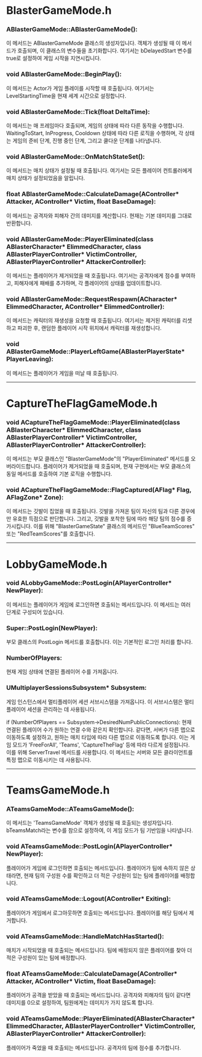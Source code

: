 # BlasterGameMode.h

### ABlasterGameMode::ABlasterGameMode(): 
이 메서드는 ABlasterGameMode 클래스의 생성자입니다. 객체가 생성될 때 이 메서드가 호출되며, 이 클래스의 변수들을 초기화합니다. 여기서는 bDelayedStart 변수를 true로 설정하여 게임 시작을 지연시킵니다.

### void ABlasterGameMode::BeginPlay(): 
이 메서드는 Actor가 게임 플레이를 시작할 때 호출됩니다. 여기서는 LevelStartingTime을 현재 세계 시간으로 설정합니다.

### void ABlasterGameMode::Tick(float DeltaTime): 
이 메서드는 매 프레임마다 호출되며, 게임의 상태에 따라 다른 동작을 수행합니다. WaitingToStart, InProgress, Cooldown 상태에 따라 다른 로직을 수행하며, 각 상태는 게임의 준비 단계, 진행 중인 단계, 그리고 쿨다운 단계를 나타냅니다.

### void ABlasterGameMode::OnMatchStateSet(): 
이 메서드는 매치 상태가 설정될 때 호출됩니다. 여기서는 모든 플레이어 컨트롤러에게 매치 상태가 설정되었음을 알립니다.

### float ABlasterGameMode::CalculateDamage(AController* Attacker, AController* Victim, float BaseDamage): 
이 메서드는 공격자와 피해자 간의 데미지를 계산합니다. 현재는 기본 데미지를 그대로 반환합니다.

### void ABlasterGameMode::PlayerEliminated(class ABlasterCharacter* ElimmedCharacter, class ABlasterPlayerController* VictimController, ABlasterPlayerController* AttackerController): 
이 메서드는 플레이어가 제거되었을 때 호출됩니다. 여기서는 공격자에게 점수를 부여하고, 피해자에게 패배를 추가하며, 각 플레이어의 상태를 업데이트합니다.

### void ABlasterGameMode::RequestRespawn(ACharacter* ElimmedCharacter, AController* ElimmedController): 
이 메서드는 캐릭터의 재생성을 요청할 때 호출됩니다. 여기서는 제거된 캐릭터를 리셋하고 파괴한 후, 랜덤한 플레이어 시작 위치에서 캐릭터를 재생성합니다.

### void ABlasterGameMode::PlayerLeftGame(ABlasterPlayerState* PlayerLeaving): 
이 메서드는 플레이어가 게임을 떠날 때 호출됩니다.

---

# CaptureTheFlagGameMode.h

### void ACaptureTheFlagGameMode::PlayerEliminated(class ABlasterCharacter* ElimmedCharacter, class ABlasterPlayerController* VictimController, ABlasterPlayerController* AttackerController): 
이 메서드는 부모 클래스인 "BlasterGameMode"의 "PlayerEliminated" 메서드를 오버라이드합니다. 플레이어가 제거되었을 때 호출되며, 현재 구현에서는 부모 클래스의 동일 메서드를 호출하여 기본 로직을 수행합니다.

### void ACaptureTheFlagGameMode::FlagCaptured(AFlag* Flag, AFlagZone* Zone):
이 메서드는 깃발이 집었을 때 호출됩니다. 깃발을 가져온 팀이 자신의 팀과 다른 경우에만 유효한 득점으로 판단합니다. 그리고, 깃발을 포착한 팀에 따라 해당 팀의 점수를 증가시킵니다. 이를 위해 "BlasterGameState" 클래스의 메서드인 "BlueTeamScores" 또는 "RedTeamScores"를 호출합니다.

---

# LobbyGameMode.h

### void ALobbyGameMode::PostLogin(APlayerController* NewPlayer): 
이 메서드는 플레이어가 게임에 로그인하면 호출되는 메서드입니다. 이 메서드는 여러 단계로 구성되어 있습니다.

### Super::PostLogin(NewPlayer): 
부모 클래스의 PostLogin 메서드를 호출합니다. 이는 기본적인 로그인 처리를 합니다.

### NumberOfPlayers: 
현재 게임 상태에 연결된 플레이어 수를 가져옵니다.

### UMultiplayerSessionsSubsystem* Subsystem: 
게임 인스턴스에서 멀티플레이어 세션 서브시스템을 가져옵니다. 이 서브시스템은 멀티플레이어 세션을 관리하는 데 사용됩니다.

if (NumberOfPlayers == Subsystem->DesiredNumPublicConnections): 현재 연결된 플레이어 수가 원하는 연결 수와 같은지 확인합니다. 같다면, 서버가 다른 맵으로 이동하도록 설정하고, 원하는 매치 타입에 따라 다른 맵으로 이동하도록 합니다. 이는 게임 모드가 'FreeForAll', 'Teams', 'CaptureTheFlag' 등에 따라 다르게 설정됩니다. 이를 위해 ServerTravel 메서드를 사용합니다. 이 메서드는 서버와 모든 클라이언트를 특정 맵으로 이동시키는 데 사용됩니다.

---

# TeamsGameMode.h

### ATeamsGameMode::ATeamsGameMode(): 
이 메서드는 'TeamsGameMode' 객체가 생성될 때 호출되는 생성자입니다. bTeamsMatch라는 변수를 참으로 설정하여, 이 게임 모드가 팀 기반임을 나타냅니다.

### void ATeamsGameMode::PostLogin(APlayerController* NewPlayer): 
플레이어가 게임에 로그인하면 호출되는 메서드입니다. 플레이어가 팀에 속하지 않은 상태라면, 현재 팀의 구성원 수를 확인하고 더 적은 구성원이 있는 팀에 플레이어를 배정합니다.

### void ATeamsGameMode::Logout(AController* Exiting): 
플레이어가 게임에서 로그아웃하면 호출되는 메서드입니다. 플레이어를 해당 팀에서 제거합니다.

### void ATeamsGameMode::HandleMatchHasStarted(): 
매치가 시작되었을 때 호출되는 메서드입니다. 팀에 배정되지 않은 플레이어를 찾아 더 적은 구성원이 있는 팀에 배정합니다.

### float ATeamsGameMode::CalculateDamage(AController* Attacker, AController* Victim, float BaseDamage): 
플레이어가 공격을 받았을 때 호출되는 메서드입니다. 공격자와 피해자의 팀이 같다면 데미지를 0으로 설정하여, 팀원에게는 데미지가 가지 않도록 합니다.

### void ATeamsGameMode::PlayerEliminated(ABlasterCharacter* ElimmedCharacter, ABlasterPlayerController* VictimController, ABlasterPlayerController* AttackerController): 
플레이어가 죽었을 때 호출되는 메서드입니다. 공격자의 팀에 점수를 추가합니다.
